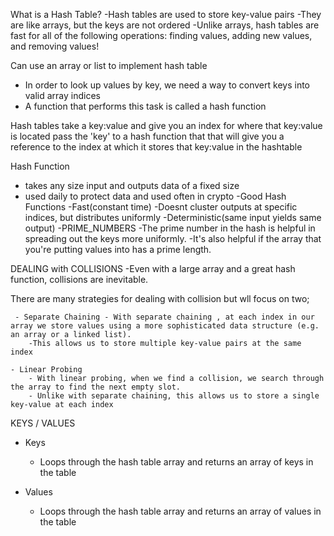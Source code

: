 What is a Hash Table?
-Hash tables are used to store key-value pairs
-They are like arrays, but the keys are not ordered
-Unlike arrays, hash tables are fast for all of the following operations: finding values, adding new values, and removing values!

Can use an array or list to implement hash table

-   In order to look up values by key, we need a way to convert keys into valid array indices
-   A function that performs this task is called a hash function

Hash tables take a key:value and give you an index for where that key:value is located
pass the 'key' to a hash function that that will give you a reference to the index at which it stores that key:value in the hashtable

Hash Function

-   takes any size input and outputs data of a fixed size
-   used daily to protect data and used often in crypto
    -Good Hash Functions
    -Fast(constant time)
    -Doesnt cluster outputs at specific indices, but distributes uniformly
    -Deterministic(same input yields same output)
    -PRIME_NUMBERS
    -The prime number in the hash is helpful in spreading out the keys more uniformly.
    -It's also helpful if the array that you're putting values into has a prime length.

DEALING with COLLISIONS
-Even with a large array and a great hash function, collisions are inevitable.

There are many strategies for dealing with collision but wll focus on two;

     - Separate Chaining - With separate chaining , at each index in our array we store values using a more sophisticated data structure (e.g. an array or a linked list).
        -This allows us to store multiple key-value pairs at the same index

    - Linear Probing
        - With linear probing, when we find a collision, we search through the array to find the next empty slot.
        - Unlike with separate chaining, this allows us to store a single key-value at each index

KEYS / VALUES

-   Keys

    -   Loops through the hash table array and returns an array of keys in the table

-   Values
    -   Loops through the hash table array and returns an array of values in the table
